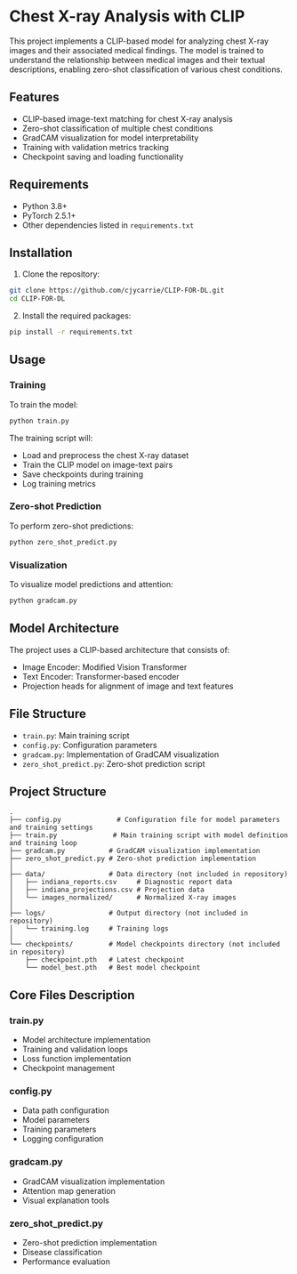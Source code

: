 # Chest X-ray Analysis with CLIP

This project implements a CLIP-based model for analyzing chest X-ray images and their associated medical findings. The model is trained to understand the relationship between medical images and their textual descriptions, enabling zero-shot classification of various chest conditions.

## Features

- CLIP-based image-text matching for chest X-ray analysis
- Zero-shot classification of multiple chest conditions
- GradCAM visualization for model interpretability
- Training with validation metrics tracking
- Checkpoint saving and loading functionality

## Requirements

- Python 3.8+
- PyTorch 2.5.1+
- Other dependencies listed in `requirements.txt`

## Installation

1. Clone the repository:
```bash
git clone https://github.com/cjycarrie/CLIP-FOR-DL.git
cd CLIP-FOR-DL
```

2. Install the required packages:
```bash
pip install -r requirements.txt
```

## Usage

### Training

To train the model:
```bash
python train.py
```

The training script will:
- Load and preprocess the chest X-ray dataset
- Train the CLIP model on image-text pairs
- Save checkpoints during training
- Log training metrics

### Zero-shot Prediction

To perform zero-shot predictions:
```bash
python zero_shot_predict.py
```

### Visualization

To visualize model predictions and attention:
```bash
python gradcam.py
```

## Model Architecture

The project uses a CLIP-based architecture that consists of:
- Image Encoder: Modified Vision Transformer
- Text Encoder: Transformer-based encoder
- Projection heads for alignment of image and text features

## File Structure

- `train.py`: Main training script
- `config.py`: Configuration parameters
- `gradcam.py`: Implementation of GradCAM visualization
- `zero_shot_predict.py`: Zero-shot prediction script

## Project Structure

```
.
├── config.py              # Configuration file for model parameters and training settings
├── train.py              # Main training script with model definition and training loop
├── gradcam.py           # GradCAM visualization implementation
├── zero_shot_predict.py # Zero-shot prediction implementation
│
├── data/                # Data directory (not included in repository)
│   ├── indiana_reports.csv     # Diagnostic report data
│   ├── indiana_projections.csv # Projection data
│   └── images_normalized/      # Normalized X-ray images
│
├── logs/                # Output directory (not included in repository)
│   └── training.log     # Training logs
│
└── checkpoints/         # Model checkpoints directory (not included in repository)
    ├── checkpoint.pth   # Latest checkpoint
    └── model_best.pth   # Best model checkpoint
```

## Core Files Description

### train.py
- Model architecture implementation
- Training and validation loops
- Loss function implementation
- Checkpoint management

### config.py
- Data path configuration
- Model parameters
- Training parameters
- Logging configuration

### gradcam.py
- GradCAM visualization implementation
- Attention map generation
- Visual explanation tools

### zero_shot_predict.py
- Zero-shot prediction implementation
- Disease classification
- Performance evaluation

